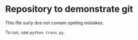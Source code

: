 # Repository to demonstrate git

This file surly dos not contain speling mistakes.

To run, use `python train.py`.
